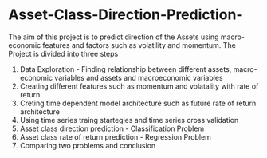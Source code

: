 # Asset-Class-Direction-Prediction-
The aim of this project is to predict direction of the Assets using macro-economic features and factors such as volatility and momentum.
The Project is divided into three steps 
1) Data Exploration - Finding relationship between different assets, macro-economic variables and assets and macroeconomic variables  
2) Creating different features such as momentum and volatality with rate of return
3) Creting time dependent model architecture such as future rate of return architecture 
4) Using time series traing startegies and time series cross validation
5) Asset class direction prediction - Classification Problem
6) Asset class rate of return prediction - Regression Problem
7) Comparing two problems and conclusion 
